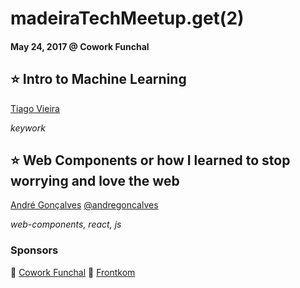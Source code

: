 # madeiraTechMeetup.g­et(2)
#### May 24, 2017 @ Cowork Funchal

## ⭐ Intro to Machine Learning
[Tiago Vieira](https://github.com/tiagoovieira)

_keywork_

## ⭐ Web Components or how I learned to stop worrying and love the web
[André Gonçalves](https://github.com/andregoncalves) [@andregoncalves](https://twitter.com/andregoncalves)

_web-components, react, js_

### Sponsors
🏢 [Cowork Funchal](http://www.coworkfunchal.pt/)
🥪 [Frontkom](https://www.frontkom.no/)